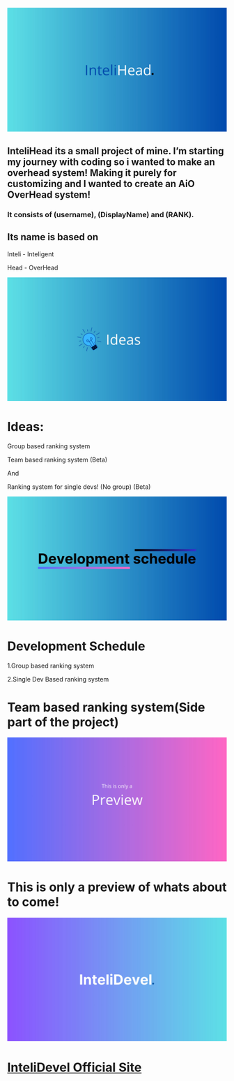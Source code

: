 <p align="center">

<img src="InteliHead.jpg">

## InteliHead its a small project of mine. I’m starting my journey with coding so i wanted to make an overhead system! Making it purely for customizing and I wanted to create an AiO OverHead system!


### It consists of (username), (DisplayName) and (RANK).

## Its name is based on

Inteli - Inteligent

Head - OverHead

<img src="Ideas.jpg">

# Ideas:

Group based ranking system

Team based ranking system (Beta)

And

Ranking system for single devs! (No group) (Beta)

<img src="Development Schedule.jpg">

# Development Schedule

1.Group based ranking system

2.Single Dev Based ranking system

# Team based ranking system(Side part of the project)


<img src="Preview.jpg">

# This is only a preview of whats about to come!

<img src="InteliDevl.jpg">

# [InteliDevel Official Site](https://intelidevel.framer.website/)
